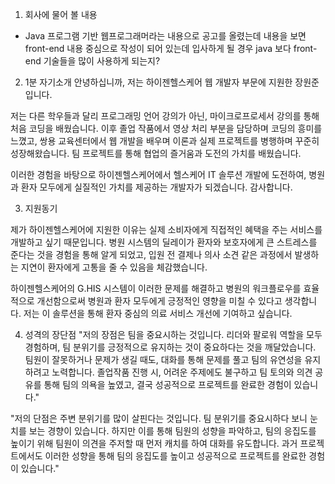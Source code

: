 1. 회사에 물어 볼 내용 
- Java 프로그램 기반 웹프로그래머라는 내용으로 공고를 올렸는데 내용을 보면 front-end 내용 중심으로 작성이 되어 있는데 입사하게 될 경우 java 보다 front-end 기술들을 많이 사용하게 되는지?




2. 1분 자기소개 
안녕하십니까, 저는 하이젠헬스케어 웹 개발자 부문에 지원한 장원준입니다.

저는 다른 학우들과 달리 프로그래밍 언어 강의가 아닌, 마이크로프로세서 강의를 통해 처음 코딩을 배웠습니다. 이후 졸업 작품에서 영상 처리 부분을 담당하며 코딩의 흥미를 느꼈고, 쌍용 교육센터에서 웹 개발을 배우며 이론과 실제 프로젝트를 병행하며 꾸준히 성장해왔습니다. 팀 프로젝트를 통해 협업의 즐거움과 도전의 가치를 배웠습니다.

이러한 경험을 바탕으로 하이젠헬스케어에서 헬스케어 IT 솔루션 개발에 도전하여, 병원과 환자 모두에게 실질적인 가치를 제공하는 개발자가 되겠습니다. 감사합니다.


3. 지원동기

제가 하이젠헬스케어에 지원한 이유는 실제 소비자에게 직접적인 혜택을 주는 서비스를 개발하고 싶기 때문입니다. 병원 시스템의 딜레이가 환자와 보호자에게 큰 스트레스를 준다는 것을 경험을 통해 알게 되었고, 입원 전 결제나 의사 소견 같은 과정에서 발생하는 지연이 환자에게 고통을 줄 수 있음을 체감했습니다.

하이젠헬스케어의 G.HIS 시스템이 이러한 문제를 해결하고 병원의 워크플로우를 효율적으로 개선함으로써 병원과 환자 모두에게 긍정적인 영향을 미칠 수 있다고 생각합니다. 저는 이 솔루션을 통해 환자 중심의 의료 서비스 개선에 기여하고 싶습니다.



4. 성격의 장단점
"저의 장점은 팀을 중요시하는 것입니다. 리더와 팔로워 역할을 모두 경험하며, 팀 분위기를 긍정적으로 유지하는 것이 중요하다는 것을 깨달았습니다. 팀원이 잘못하거나 문제가 생길 때도, 대화를 통해 문제를 풀고 팀의 유연성을 유지하려고 노력합니다. 졸업작품 진행 시, 어려운 주제에도 불구하고 팀 토의와 의견 공유를 통해 팀의 의욕을 높였고, 결국 성공적으로 프로젝트를 완료한 경험이 있습니다."

"저의 단점은 주변 분위기를 많이 살핀다는 것입니다. 팀 분위기를 중요시하다 보니 눈치를 보는 경향이 있습니다. 하지만 이를 통해 팀원의 성향을 파악하고, 팀의 응집도를 높이기 위해 팀원이 의견을 주저할 때 먼저 캐치를 하여 대화를 유도합니다. 과거 프로젝트에서도 이러한 성향을 통해 팀의 응집도를 높이고 성공적으로 프로젝트를 완료한 경험이 있습니다."


